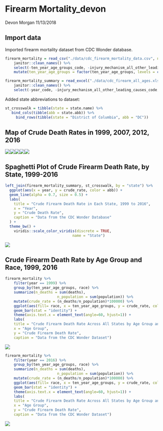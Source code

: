 Firearm Mortality\_devon
================
Devon Morgan
11/13/2018

Import data
-----------

Imported firearm mortality dataset from CDC Wonder database.

``` r
firearm_mortality = read_csv("./data/cdc_firearm_mortality_data.csv", na = "Unreliable") %>% 
    janitor::clean_names() %>% 
    select(-ten_year_age_groups_code, -injury_mechanism_all_other_leading_causes_code, -race_code, death_cause= injury_mechanism_all_other_leading_causes) %>% 
    mutate(ten_year_age_groups = factor(ten_year_age_groups, levels = c("1-4 years", "5-14 years", "15-24 years", "25-34 years", "35-44 years", "45-54 years", "55-64 years", "65-74 years", "75-84 years", "85+ years")))

firearm_mortality_summary = read_excel("./data/cdc_firearm_all_ages.xlsx") %>% 
    janitor::clean_names() %>% 
    select(-year_code, -injury_mechanism_all_other_leading_causes_code, death_cause= injury_mechanism_all_other_leading_causes)
```

Added state abbreviations to dataset:

``` r
st_crosswalk = tibble(state = state.name) %>%
   bind_cols(tibble(abb = state.abb)) %>% 
     bind_rows(tibble(state = "District of Columbia", abb = "DC"))
```

Map of Crude Death Rates in 1999, 2007, 2012, 2016
--------------------------------------------------

![](Firearm_Mortality_devon_files/figure-markdown_github/unnamed-chunk-3-1.png)![](Firearm_Mortality_devon_files/figure-markdown_github/unnamed-chunk-3-2.png)![](Firearm_Mortality_devon_files/figure-markdown_github/unnamed-chunk-3-3.png)![](Firearm_Mortality_devon_files/figure-markdown_github/unnamed-chunk-3-4.png)![](Firearm_Mortality_devon_files/figure-markdown_github/unnamed-chunk-3-5.png)

Spaghetti Plot of Crude Firearm Death Rate, by State, 1999-2016
---------------------------------------------------------------

``` r
left_join(firearm_mortality_summary, st_crosswalk, by = "state") %>% 
  ggplot(aes(x = year, y = crude_rate, color = abb)) + 
  geom_line(alpha = 0.7, size = 0.5) +
  labs(
    title = "Crude Firearm Death Rate in Each State, 1999 to 2016",
    x = "Year",
    y = "Crude Death Rate",
    caption = "Data from the CDC Wonder Database"
  ) + 
  theme_bw() + 
    viridis::scale_color_viridis(discrete = TRUE,
                               name = "State")
```

![](Firearm_Mortality_devon_files/figure-markdown_github/unnamed-chunk-4-1.png)

Crude Firearm Death Rate by Age Group and Race, 1999, 2016
----------------------------------------------------------

``` r
firearm_mortality %>% 
    filter(year == 1999) %>% 
    group_by(ten_year_age_groups, race) %>%
    summarize(n_deaths = sum(deaths),
                        n_population = sum(population)) %>% 
    mutate(crude_rate = (n_deaths/n_population)*100000) %>% 
    ggplot(aes(fill= race, x = ten_year_age_groups, y = crude_rate, color = race)) +
    geom_bar(stat = "identity") +
    theme(axis.text.x = element_text(angle=60, hjust=1)) + 
    labs(
    title = "Crude Firearm Death Rate Across All States by Age Group and Race, 1999",
    x = "Age Group",
    y = "Crude Firearm Death Rate",
    caption = "Data from the CDC Wonder Dataset")
```

![](Firearm_Mortality_devon_files/figure-markdown_github/unnamed-chunk-5-1.png)

``` r
firearm_mortality %>% 
    filter(year == 2016) %>% 
    group_by(ten_year_age_groups, race) %>%
    summarize(n_deaths = sum(deaths),
                        n_population = sum(population)) %>% 
    mutate(crude_rate = (n_deaths/n_population)*100000) %>% 
    ggplot(aes(fill= race, x = ten_year_age_groups, y = crude_rate, color = race)) +
    geom_bar(stat = "identity") +
    theme(axis.text.x = element_text(angle=60, hjust=1)) + 
    labs(
    title = "Crude Firearm Death Rate Across All States by Age Group and Race, 2016",
    x = "Age Group",
    y = "Crude Firearm Death Rate",
    caption = "Data from the CDC Wonder Dataset")
```

![](Firearm_Mortality_devon_files/figure-markdown_github/unnamed-chunk-5-2.png)
